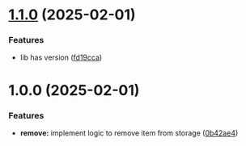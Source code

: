 # [1.1.0](https://github.com/pankajbisht/openDB/compare/v1.0.0...v1.1.0) (2025-02-01)


### Features

* lib has version ([fd19cca](https://github.com/pankajbisht/openDB/commit/fd19cca68c6b99184fb34860971fa2e0ca94e0b3))

# 1.0.0 (2025-02-01)


### Features

* **remove:** implement logic to remove item from storage ([0b42ae4](https://github.com/pankajbisht/openDB/commit/0b42ae4c94840deff966de7c2094c95b07f6452d))
